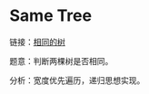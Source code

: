 # Same Tree

链接：[相同的树](https://leetcode-cn.com/problems/same-tree/)

题意：判断两棵树是否相同。

分析：宽度优先遍历，递归思想实现。